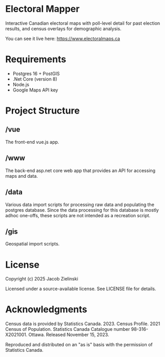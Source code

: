 # Electoral Mapper

Interactive Canadian electoral maps with poll-level detail for past election results, and census overlays for demographic analysis.

You can see it live here: https://www.electoralmaps.ca

# Requirements

* Postgres 16 + PostGIS
* .Net Core (version 8)
* Node.js
* Google Maps API key

# Project Structure

## /vue
The front-end vue.js app.

## /www
The back-end asp.net core web app that provides an API for accessing maps and data.

## /data
Various data import scripts for processing raw data and populating the postgres database.
Since the data processing for this database is mostly adhoc one-offs, these scripts are not intended as a recreation script.

## /gis
Geospatial import scripts.


# License

Copyright (c) 2025 Jacob Zielinski

Licensed under a source-available license. See LICENSE file for details.

# Acknowledgments

Census data is provided by Statistics Canada. 2023. Census Profile. 2021 Census of Population. Statistics Canada Catalogue number 98-316-X2021001. Ottawa. Released November 15, 2023.

Reproduced and distributed on an "as is" basis with the permission of Statistics Canada.